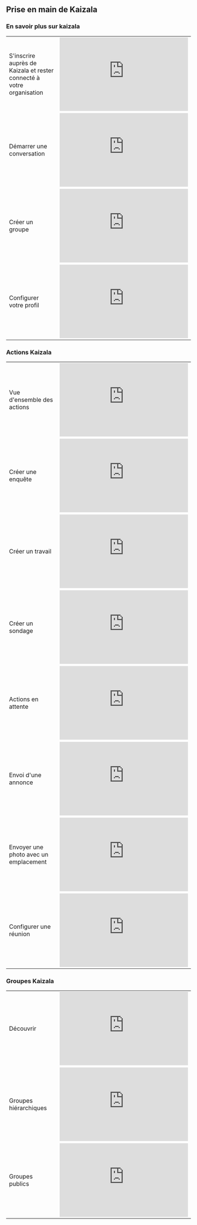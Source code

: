## <a name="get-started-with-kaizala"></a>Prise en main de Kaizala

### <a name="learn-about-kaizala"></a>En savoir plus sur kaizala
|  |  |
|---------|---------|
| S'inscrire auprès de Kaizala et rester connecté à votre organisation   | <iframe width="350" height="200" src="https://www.youtube.com/embed/JrSYq8KRYP4" frameborder="0" allowfullscreen></iframe>   |
| Démarrer une conversation | <iframe width="350" height="200" src="https://www.youtube.com/embed/1uvTGnOnh2o" frameborder="0" allowfullscreen></iframe>   |
| Créer un groupe | <iframe width="350" height="200" src="https://www.youtube.com/embed/-g7hbbchBO4" frameborder="0" allowfullscreen></iframe>   |
| Configurer votre profil |  <iframe width="350" height="200" src="https://www.youtube.com/embed/4ceQhUhyIK0" frameborder="0" allowfullscreen></iframe>   |
### <a name="kaizala-actions"></a>Actions Kaizala
|  |  |
|---------|---------|
| Vue d'ensemble des actions | <iframe width="350" height="200" src="https://www.youtube.com/embed/Rht_yThaPf4" frameborder="0" allowfullscreen></iframe>  |
| Créer une enquête | <iframe width="350" height="200" src="https://www.youtube.com/embed/-njHV3Ze3pg" frameborder="0" allowfullscreen></iframe>     | 
| Créer un travail | <iframe width="350" height="200" src="https://www.youtube.com/embed/Qrk2amE1jbk" frameborder="0" allowfullscreen></iframe>     | 
| Créer un sondage | <iframe width="350" height="200" src="https://www.youtube.com/embed/Z-9lSaTImGw" frameborder="0" allowfullscreen></iframe>     |
| Actions en attente | <iframe width="350" height="200" src="https://www.youtube.com/embed/CcbQJpMVSo4" frameborder="0" allowfullscreen></iframe>     |
| Envoi d'une annonce | <iframe width="350" height="200" src="https://www.youtube.com/embed/7YaRPVj45v0" frameborder="0" allowfullscreen></iframe>     |
| Envoyer une photo avec un emplacement | <iframe width="350" height="200" src="https://www.youtube.com/embed/OIh93F5ivL8" frameborder="0" allowfullscreen></iframe>     |
| Configurer une réunion | <iframe width="350" height="200" src="https://www.youtube.com/embed/T-5CIL4thvs" frameborder="0" allowfullscreen></iframe>     |
### <a name="kaizala-groups"></a>Groupes Kaizala
|  |  |
|---------|---------|
| Découvrir | <iframe width="350" height="200" src="https://www.youtube.com/embed/9jpiqkOqWoc" frameborder="0" allowfullscreen></iframe>     |
| Groupes hiérarchiques | <iframe width="350" height="200" src="https://www.youtube.com/embed/lztv-ei4jXQ" frameborder="0" allowfullscreen></iframe>     |
| Groupes publics | <iframe width="350" height="200" src="https://www.youtube.com/embed/3xnI5pzQ7rU" frameborder="0" allowfullscreen></iframe>     |
